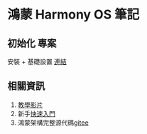 # 鴻蒙 Harmony OS 筆記

## 初始化 專案
安裝 + 基礎設置 [連結](README.init.md)

## 相關資訊
1. [教學影片](https://developer.huawei.com/consumer/cn/teaching-video/)
2. 新手[快速入門](https://developer.huawei.com/consumer/cn/codelabsPortal/getstarted/101718800110527001)
3. 鴻蒙架構完整源代碼[gitee](https://gitee.com/harmonyos_samples/hmosworld)